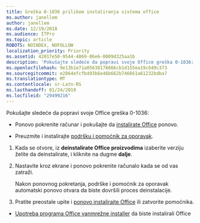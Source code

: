 ```yaml
---
title: Greška 0-1036 prilikom instaliranja sistema office
ms.author: janellem
author: janellem
ms.date: 12/19/2018
ms.audience: ITPro
ms.topic: article
ROBOTS: NOINDEX, NOFOLLOW
localization_priority: Priority
ms.assetid: 42017e50-9544-4869-86e6-0009d325aa1b
description: 'Pokušajte sledeće da popravi svoje Office greška 0-1036:'
ms.openlocfilehash: 9e13b1e71a05638176666cb1d155ea19c649c373
ms.sourcegitcommit: e2864efcfb493b6e46b662b746661a61232bdba7
ms.translationtype: MT
ms.contentlocale: sr-Latn-RS
ms.lasthandoff: 01/24/2019
ms.locfileid: "29499216"
---
```

Pokušajte sledeće da popravi svoje Office greška 0-1036:
  
- Ponovo pokrenite računar i pokušajte da [instalirate Office](https://portal.office.com/OLS/MySoftware.aspx) ponovo. 
    
- Preuzmite i instalirajte [podršku i pomoćnik za oporavak](https://aka.ms/SARA-OfficeUninstall-Alchemy).
    
1. Kada se otvore, iz **deinstalirate Office proizvodima** izaberite verziju želite da deinstalirate, i kliknite na dugme **dalje**. 
    
2. Nastavite kroz ekrane i ponovo pokrenite računalo kada se od vas zatraži.
    
    Nakon ponovnog pokretanja, podrške i pomoćnik za oporavak automatski ponovo otvara da biste dovršili proces deinstalacije.
    
3. Pratite preostale upite i [ponovo instalirajte Office](https://portal.office.com/OLS/MySoftware.aspx) ili zatvorite pomoćnika. 
    
- [Upotreba programa Office vanmrežne installer](https://support.office.com/article/f0a85fe7-118f-41cb-a791-d59cef96ad1c?wt.mc_id=Alchemy_ClientDIA.aspx) da biste instalirali Office 
    

